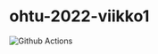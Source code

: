 # ohtu-2022-viikko1

![Github Actions](https://github.com/rheikkinen/ohtu-2022-viikko1/actions/workflows/CI/badge.svg)
